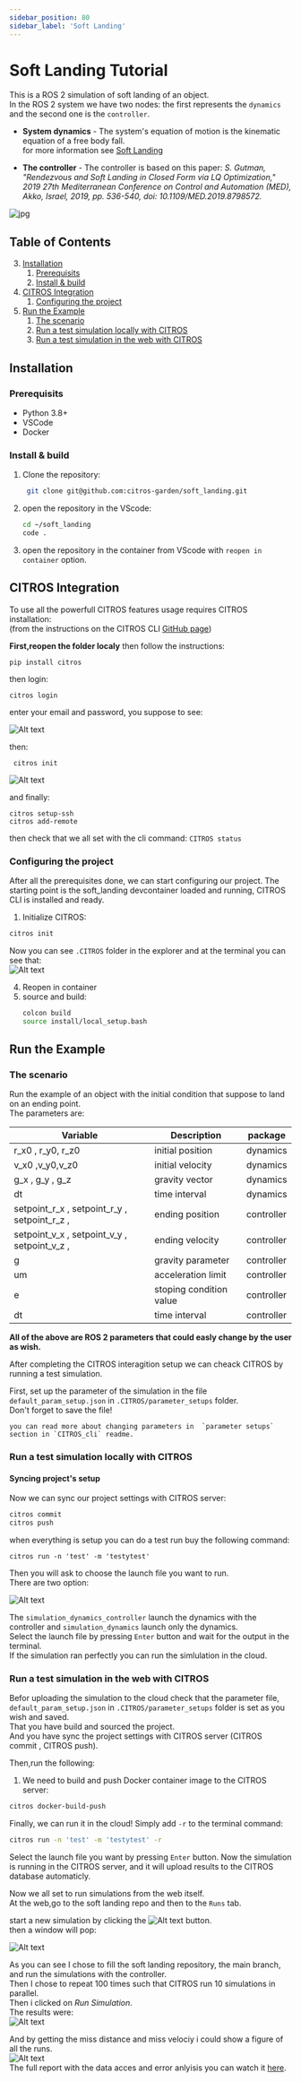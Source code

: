 ```yaml
---
sidebar_position: 80
sidebar_label: 'Soft Landing'
---
```


# Soft Landing Tutorial

This is a ROS 2 simulation of soft landing of an object.  
In the ROS 2 system we have two nodes: the first represents the `dynamics` and the second one is the `controller`.
- **System dynamics** - The system's equation of motion is the kinematic equation of a free body fall.  
for more information see [Soft Landing](https://github.com/CITROS-garden/soft_landing)  

- **The controller** - The controller is based on this paper:
*S. Gutman, "Rendezvous and Soft Landing in Closed Form via LQ Optimization," 2019 27th Mediterranean Conference on Control and Automation (MED), Akko, Israel, 2019, pp. 536-540, doi: 10.1109/MED.2019.8798572.*

![jpg](img/soft_landing_control.jpg "soft landing")

## Table of Contents

3. [Installation](#installation)
    1. [Prerequisits](#prerequisits)
    2. [Install & build](#install--build)
4. [CITROS Integration](#citros-integration)
    1. [Configuring the project](#configuring-the-project)
5. [Run the Example](#run-the-example)
    1. [The scenario](#the-scenario)
    2. [Run a test simulation locally with CITROS](#run-a-test-simulation-locally-with-citros)
    3. [Run a test simulation in the web with CITROS](#run-a-test-simulation-in-the-web-with-citros)

## Installation

### Prerequisits
 - Python 3.8+  
 - VSCode  
 - Docker  
 
   
### Install & build 
1. Clone the repository:
   ```sh
    git clone git@github.com:citros-garden/soft_landing.git
   ```

2. open the repository in the VScode:
	```sh
	cd ~/soft_landing
	code .
	```
3. open the repository in the container from VScode with `reopen in container` option.


## CITROS Integration
To use all the powerfull CITROS features usage requires CITROS installation:  
(from the instructions on the CITROS CLI [GitHub page](https://github.com/lulav/CITROS_cli))


**First,reopen the folder localy** then follow the instructions:
```
pip install citros
```  


then login:
```
citros login 
```

enter your email and password, you suppose to see:    

![Alt text](img/image-5.png)

then:

```
 citros init
```
![Alt text](img/image-4.png)



and finally:

```
citros setup-ssh
citros add-remote
```
then check that we all set with the cli command: `CITROS status`

### Configuring the project
After all the prerequisites done, we can start configuring our project. The starting point is the soft_landing devcontainer loaded and running, CITROS CLI is installed and ready.
1. Initialize CITROS:
```bash 
citros init
```
Now you can see ```.CITROS``` folder in the explorer and at the terminal you can see that:  
![Alt text](img/image-2.png)  

4. Reopen in container
5. source and build:
	```sh
	colcon build
	source install/local_setup.bash
	```

## Run the Example

### The scenario
Run the example of an object with the initial condition that suppose to land on an ending point.  
The parameters are:  



|     Variable     | Description | package |
| -------- |    ------- |  ------- | 
| r_x0 , r_y0, r_z0 | initial position| dynamics |
| v_x0 ,v_y0,v_z0 | initial velocity |  dynamics |
| g_x , g_y , g_z | gravity vector | dynamics |
| dt | time interval | dynamics |
|  setpoint_r_x , setpoint_r_y , setpoint_r_z , |  ending position |controller |  
|  setpoint_v_x , setpoint_v_y , setpoint_v_z , |  ending velocity |controller |
|  g  | gravity parameter | controller |
| um |  acceleration limit | controller |
| e | stoping condition value | controller |
| dt | time interval | controller |

**All of the above are ROS 2 parameters that could easly change by the user as wish.**  


After completing the CITROS interagition setup we can cheack CITROS by running a test simulation.  

First, set up the parameter of the simulation in the file   `default_param_setup.json` in `.CITROS/parameter_setups` folder.  
Don't forget to save the file!  


``` 
you can read more about changing parameters in  `parameter setups` section in `CITROS_cli` readme.
```  


### Run a test simulation locally with CITROS
#### Syncing project's setup
Now we can sync our project settings with CITROS server:
```bash 
citros commit
citros push
```
when everything is setup you can do a test run buy the following command:  
```
citros run -n 'test' -m 'testytest'
```
Then you will ask to choose the launch file you want to run.  
There are two option:

![Alt text](img/image-3.png)

The `simulation_dynamics_controller` launch the dynamics with the controller and `simulation_dynamics` launch only the dynamics.  
Select the launch file by pressing ```Enter``` button and wait for the output in the terminal.  
If the simulation ran perfectly you can run the simlulation in the cloud.

### Run a test simulation in the web with CITROS
Befor uploading the simulation to the cloud check that the parameter file, `default_param_setup.json`  in `.CITROS/parameter_setups` folder is set as you wish and saved.  
That you have build and sourced the project.  
And you have sync the project settings with CITROS server (CITROS commit , CITROS push).  

Then,run the following:
1. We need to build and push Docker container image to the CITROS server:
```bash 
citros docker-build-push
```
 Finally, we can run it in the cloud! Simply add ```-r``` to the terminal command: 
```bash 
citros run -n 'test' -m 'testytest' -r
```
Select the launch file you want by pressing ```Enter``` button. Now the simulation is running in the CITROS server, and it will upload results to the CITROS database automaticly.

Now we all set to run simulations from the web itself.  
At the web,go to the soft landing repo and then to the `Runs` tab.  

start a new simulation by clicking the ![Alt text](img/image-1.png) button.  
then a window will pop:

![Alt text](img/image-6.png)  

As you can see I chose to fill the soft landing repository, the main branch, and run the simulations with the controller.  
Then I chose to repeat 100 times such that CITROS run 10 simulations in parallel.  
Then i clicked on *Run Simulation*.  
The results were:  
![Alt text](img/image-7.png)

And by getting the miss distance and miss velociy i could show a figure of all the runs.  
![Alt text](img/image-8.png)  
The full report with the data acces and error anlyisis you can watch it [here](https://CITROS.io/soft_landing/blob/main/notebooks/Soft_landing_analysis.ipynb).





